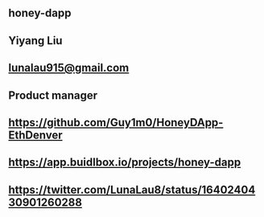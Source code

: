 ## honey-dapp

## Yiyang Liu

## lunalau915@gmail.com

## Product manager

## https://github.com/Guy1m0/HoneyDApp-EthDenver

## https://app.buidlbox.io/projects/honey-dapp

## https://twitter.com/LunaLau8/status/1640240430901260288
